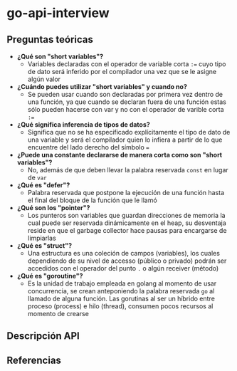 # go-api-interview
## Preguntas teóricas
* <b>¿Qué son "short variables"?</b>
  * Variables declaradas con el operador de variable corta `:=` cuyo tipo de dato será inferido por el compilador una vez que se le asigne algún valor
* <b>¿Cuándo puedes utilizar "short variables" y cuando no?</b>
  * Se pueden usar cuando son declaradas por primera vez dentro de una función, ya que cuando se declaran fuera de una función estas sólo pueden hacerse con var y no con el operador de varible corta `:=`
* <b>¿Qué significa inferencia de tipos de datos?</b>
  * Significa que no se ha especificado explícitamente el tipo de dato de una variable y será el compilador quien lo infiera a partir de lo que encuentre del lado derecho del símbolo `=`
* <b>¿Puede una constante declararse de manera corta como son "short variables"?</b>
  * No, además de que deben llevar la palabra reservada `const` en lugar de `var`
* <b>¿Qué es "defer"?</b>
  * Palabra reservada que postpone la ejecución de una función hasta el final del bloque de la función que le llamó
* <b>¿Qué son los "pointer"?</b>
  * Los punteros son variables que guardan direcciones de memoria la cual puede ser reservada dinámicamente en el heap, su desventaja reside en que el garbage collector hace pausas para encargarse de limpiarlas
* <b>¿Qué es "struct"?</b>
  * Una estructura es una coleción de campos (variables), los cuales dependiendo de su nivel de accesso (público o privado) podrán ser accedidos con el operador del punto `.` o algún receiver (método)
* <b>¿Qué es "goroutine"?</b>
  * Es la unidad de trabajo empleada en golang al momento de usar concurrencia, se crean anteponiendo la palabra reservada `go` al llamado de alguna función. Las gorutinas al ser un híbrido entre proceso (process) e hilo (thread), consumen pocos recursos al momento de crearse

## Descripción API

## Referencias
